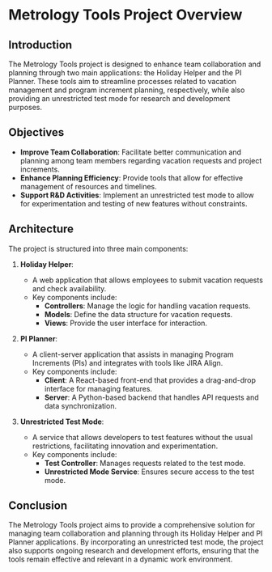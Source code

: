 # Metrology Tools Project Overview

## Introduction
The Metrology Tools project is designed to enhance team collaboration and planning through two main applications: the Holiday Helper and the PI Planner. These tools aim to streamline processes related to vacation management and program increment planning, respectively, while also providing an unrestricted test mode for research and development purposes.

## Objectives
- **Improve Team Collaboration**: Facilitate better communication and planning among team members regarding vacation requests and project increments.
- **Enhance Planning Efficiency**: Provide tools that allow for effective management of resources and timelines.
- **Support R&D Activities**: Implement an unrestricted test mode to allow for experimentation and testing of new features without constraints.

## Architecture
The project is structured into three main components:

1. **Holiday Helper**: 
   - A web application that allows employees to submit vacation requests and check availability.
   - Key components include:
     - **Controllers**: Manage the logic for handling vacation requests.
     - **Models**: Define the data structure for vacation requests.
     - **Views**: Provide the user interface for interaction.

2. **PI Planner**:
   - A client-server application that assists in managing Program Increments (PIs) and integrates with tools like JIRA Align.
   - Key components include:
     - **Client**: A React-based front-end that provides a drag-and-drop interface for managing features.
     - **Server**: A Python-based backend that handles API requests and data synchronization.

3. **Unrestricted Test Mode**:
   - A service that allows developers to test features without the usual restrictions, facilitating innovation and experimentation.
   - Key components include:
     - **Test Controller**: Manages requests related to the test mode.
     - **Unrestricted Mode Service**: Ensures secure access to the test mode.

## Conclusion
The Metrology Tools project aims to provide a comprehensive solution for managing team collaboration and planning through its Holiday Helper and PI Planner applications. By incorporating an unrestricted test mode, the project also supports ongoing research and development efforts, ensuring that the tools remain effective and relevant in a dynamic work environment.